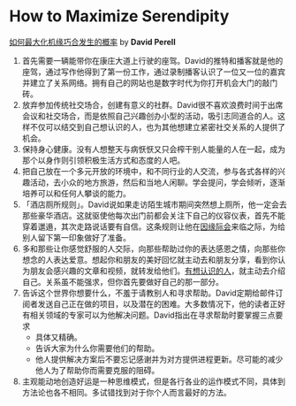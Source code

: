 # How to Maximize Serendipity

[如何最大化机缘巧合发生的概率](https://zhuanlan.zhihu.com/p/354637272) by **David Perell**

1. 首先需要一辆能带你在康庄大道上行驶的座驾。David的推特和播客就是他的座驾，通过写作他得到了第一份工作，通过录制播客认识了一位又一位的嘉宾并建立了关系网络。拥有自己的网站也是数字时代为你打开机会大门的敲门砖。
2. 放弃参加传统社交场合，创建有意义的社群。David很不喜欢浪费时间于出席会议和社交场合，而是依照自己兴趣创办小型的活动，吸引志同道合的人。这样不仅可以结交到自己想认识的人，也为其他想建立紧密社交关系的人提供了机会。
3. 保持身心健康。没有人想整天与病恹恹又只会榨干别人能量的人在一起，成为那个以身作则引领积极生活方式和态度的人吧。
4. 把自己放在一个多元开放的环境中，和不同行业的人交流，参与各式各样的兴趣活动，去小众的地方旅游，然后和当地人闲聊。学会提问，学会倾听，逐渐培养可以和任何人攀谈的能力。
5. 「酒店厕所规则」。David说如果走访陌生城市期间突然想上厕所，他一定会去那些豪华酒店。这就驱使他每次出门前都会关注下自己的仪容仪表，首先不能穿着邋遢，其次走路说话要有自信。这条规则让他在[因缘际会](https://link.zhihu.com/?target=https%3A//mp.weixin.qq.com/s%3F__biz%3DMzAwODgwMjU2Ng%3D%3D%26mid%3D2651983548%26idx%3D1%26sn%3Dd6c78cce63b33971cf3c329f127416ca%26chksm%3D808ff6d5b7f87fc3327cde63691f538b6809749b129c2ab5bc327aae66accbf380043f2ef3da%26token%3D613812679%26lang%3Dzh_CN%23rd)来临之际，为给别人留下第一印象做好了准备。
6. 多和那些让你感觉舒服的人交际，向那些帮助过你的表达感恩之情，向那些你想念的人表达爱意。想起你和朋友的美好回忆就主动去和朋友分享，看到你认为朋友会感兴趣的文章和视频，就转发给他们。[有想认识的人](https://link.zhihu.com/?target=https%3A//mp.weixin.qq.com/s%3F__biz%3DMzAwODgwMjU2Ng%3D%3D%26mid%3D2651983426%26idx%3D1%26sn%3D5bfacbf91db8216cc93a4f1f2bf997eb%26chksm%3D808ff62bb7f87f3d3f7c859f4482e14fea1513b30e755c2595638ef22358f355e66d98ac6588%26token%3D613812679%26lang%3Dzh_CN%23rd)，就主动去介绍自己。关系虽不能强求，但你首先要做好自己的那一部分。
7. 告诉这个世界你想要什么，不羞于请教别人和寻求帮助。David定期给邮件订阅者发送自己正在做的项目，以及潜在的困难。大多数情况下，他的读者正好有相关领域的专家可以为他解决问题。David指出在寻求帮助时要掌握三点要求
   - 具体又精确。
   - 告诉大家为什么你需要他们的帮助。
   - 他人提供解决方案后不要忘记感谢并为对方提供进程更新。尽可能的减少他人为了帮助你而需要克服的阻碍。
8. 主观能动地创造好运是一种思维模式，但是各行各业的运作模式不同，具体到方法论也各不相同。多试错找到对于你个人而言最好的方法。